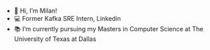 - 👋 Hi, I’m Milan!
- 💻 Former Kafka SRE Intern, Linkedin
- 📚 I’m currently pursuing my Masters in Computer Science at The University of Texas at Dallas 



<!---
milangeorge98/milangeorge98 is a ✨ special ✨ repository because its `README.md` (this file) appears on your GitHub profile.
You can click the Preview link to take a look at your changes.
--->
